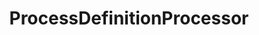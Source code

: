 ---
optionsClassName: ProcessDefinitionProcessorOptions
optionsClassFullName: MigrationTools.Processors.ProcessDefinitionProcessorOptions
configurationSamples:
- name: defaults
  order: 2
  description: 
  code: There are no defaults! Check the sample for options!
  sampleFor: MigrationTools.Processors.ProcessDefinitionProcessorOptions
- name: sample
  order: 1
  description: 
  code: There is no sample, but you can check the classic below for a general feel.
  sampleFor: MigrationTools.Processors.ProcessDefinitionProcessorOptions
- name: classic
  order: 3
  description: 
  code: >-
    {
      "$type": "ProcessDefinitionProcessorOptions",
      "Enabled": false,
      "Processes": null,
      "ProcessMaps": null,
      "UpdateProcessDetails": false,
      "MaxDegreeOfParallelism": 0,
      "SourceName": null,
      "TargetName": null
    }
  sampleFor: MigrationTools.Processors.ProcessDefinitionProcessorOptions
description: Process definition processor used to keep processes between two orgs in sync
className: ProcessDefinitionProcessor
typeName: Processors
architecture: 
options:
- parameterName: Enabled
  type: Boolean
  description: If set to `true` then the processor will run. Set to `false` and the processor will not run.
  defaultValue: missing XML code comments
- parameterName: MaxDegreeOfParallelism
  type: Int32
  description: Maximum number of parallel operations to execute simultaneously during process definition migration to optimize performance.
  defaultValue: missing XML code comments
- parameterName: Processes
  type: Dictionary
  description: Dictionary mapping process names to lists of work item type names to be included in the migration. If null, all work item types will be migrated.
  defaultValue: missing XML code comments
- parameterName: ProcessMaps
  type: Dictionary
  description: Dictionary mapping source process names to target process names for process template transformations during migration.
  defaultValue: missing XML code comments
- parameterName: SourceName
  type: String
  description: This is the `IEndpoint` that will be used as the source of the Migration. Can be null for a write only processor.
  defaultValue: missing XML code comments
- parameterName: TargetName
  type: String
  description: This is the `IEndpoint` that will be used as the Target of the Migration. Can be null for a read only processor.
  defaultValue: missing XML code comments
- parameterName: UpdateProcessDetails
  type: Boolean
  description: Indicates whether to update existing process details in the target organization or only create new processes.
  defaultValue: missing XML code comments
status: Beta
processingTarget: Pipelines
classFile: src/MigrationTools.Clients.AzureDevops.Rest/Processors/ProcessDefinitionProcessor.cs
optionsClassFile: src/MigrationTools.Clients.AzureDevops.Rest/Processors/ProcessDefinitionProcessorOptions.cs

redirectFrom:
- /Reference/Processors/ProcessDefinitionProcessorOptions/
layout: reference
toc: true
permalink: /Reference/Processors/ProcessDefinitionProcessor/
title: ProcessDefinitionProcessor
categories:
- Processors
- 
topics:
- topic: notes
  path: /docs/Reference/Processors/ProcessDefinitionProcessor-notes.md
  exists: false
  markdown: ''
- topic: introduction
  path: /docs/Reference/Processors/ProcessDefinitionProcessor-introduction.md
  exists: false
  markdown: ''

---